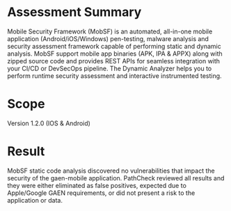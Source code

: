# Assessment Summary
Mobile Security Framework (MobSF) is an automated, all-in-one mobile application (Android/iOS/Windows) pen-testing, malware analysis and security assessment framework capable of performing static and dynamic analysis. MobSF support mobile app binaries (APK, IPA & APPX) along with zipped source code and provides REST APIs for seamless integration with your CI/CD or DevSecOps pipeline. The Dynamic Analyzer helps you to perform runtime security assessment and interactive instrumented testing.

# Scope
Version 1.2.0 (IOS & Android)

# Result
MobSF static code analysis discovered no vulnerabilities that impact the security of the gaen-mobile application. PathCheck reviewed all results and they were either eliminated as false positives, expected due to Apple/Google GAEN requirements, or did not present a risk to the application or data. 
